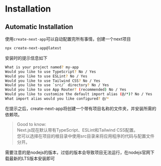 # Installation

## Automatic Installation

使用`create-next-app`可以自动配置完所有事情，创建一个next项目


```Bash
npx create-next-app@latest
```


安装时的提示信息如下


```Bash
What is your project named? my-app
Would you like to use TypeScript? No / Yes
Would you like to use ESLint? No / Yes
Would you like to use Tailwind CSS? No / Yes
Would you like to use `src/` directory? No / Yes
Would you like to use App Router? (recommended) No / Yes
Would you like to customize the default import alias (@/*)? No / Yes
What import alias would you like configured? @/*
```


在提示之后，create-next-app将创建一个带有项目名称的文件夹，并安装所需的依赖项。

 > Good to know:  
 > Next.js现在默认带有TypeScript、ESLint和Tailwind CSS配置。  
 > 您可以选择在项目的根目录中使用src目录来将应用程序的代码与配置文件分开。


需要注意的是nodejs的版本，过低的版本会导致项目无法运行，在nodejs官网下载最新的LTS版本安装即可



